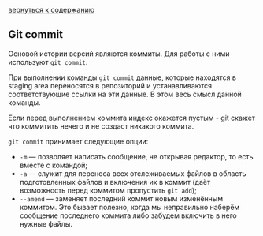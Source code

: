 [вернуться к содержанию](/readme.md)

## Git commit

Основой истории версий являются коммиты. Для работы с ними используют `git commit`. 

При выполнении команды `git commit` данные, которые находятся в staging area переносятся в репозиторий и устанавливаются соответствующие ссылки на эти данные. В этом весь смысл данной команды.

Если перед выполнением коммита индекс окажется пустым - git скажет что коммитить нечего и не создаст никакого коммита. 

`git commit` принимает следующие опции: 
* `-m` — позволяет написать сообщение, не открывая редактор, то есть вместе с командой; 
* `-a` — служит для переноса всех отслеживаемых файлов в область подготовленных файлов и включения их в коммит (даёт возможность перед коммитом пропустить `git add`); 
* `--amend` — заменяет последний коммит новым изменённым коммитом. Это бывает полезно, когда мы неправильно наберём сообщение последнего коммита либо забудем включить в него нужные файлы.
